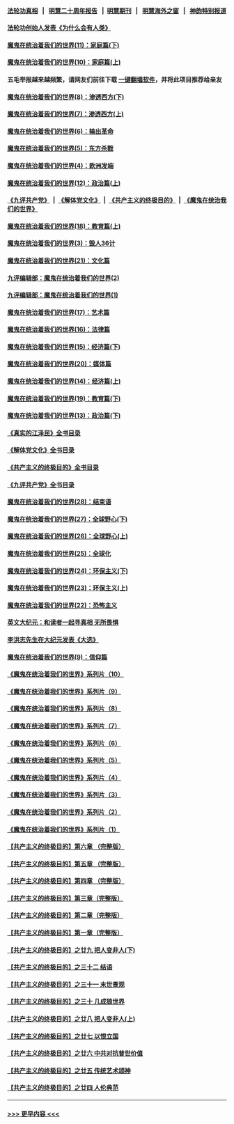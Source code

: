 #### [法轮功真相](https://github.com/gfw-breaker/truth/blob/master/README.md?t=0) &nbsp;&nbsp;|&nbsp;&nbsp; [明慧二十周年报告](https://github.com/gfw-breaker/mh-reports/blob/master/README.md?t=0) &nbsp;&nbsp;|&nbsp;&nbsp;[明慧期刊](https://github.com/gfw-breaker/mh-qikan) &nbsp;&nbsp;|&nbsp;&nbsp; [明慧海外之窗](https://github.com/gfw-breaker/mh-news/blob/master/README.md?t=0) &nbsp;&nbsp;|&nbsp;&nbsp; [神韵特别报道](https://github.com/gfw-breaker/mh-news/blob/master/shenyun.md?t=0)
#### [法轮功创始人发表《为什么会有人类》](../pages/nsc422/n13912117.md?t=01220343) 
#### [魔鬼在统治着我们的世界(11)：家庭篇(下)](../pages/nsc422/n10440961.md?t=01220343) 
#### [魔鬼在统治着我们的世界(10)：家庭篇(上)](../pages/nsc422/n10435448.md?t=01220343) 
#### 五毛举报越来越频繁，请网友们前往下载 [一键翻墙软件](https://github.com/gfw-breaker/ssr-accounts)，并将此项目推荐给亲友
#### [魔鬼在统治着我们的世界(8)：渗透西方(下)](../pages/nsc422/n10429603.md?t=01220343) 
#### [魔鬼在统治着我们的世界(7)：渗透西方(上)](../pages/nsc422/n10426013.md?t=01220343) 
#### [魔鬼在统治着我们的世界(6)：输出革命](../pages/nsc422/n10421536.md?t=01220343) 
#### [魔鬼在统治着我们的世界(5)：东方杀戮](../pages/nsc422/n10417707.md?t=01220343) 
#### [魔鬼在统治着我们的世界(4)：欧洲发端](../pages/nsc422/n10414890.md?t=01220343) 
#### [魔鬼在统治着我们的世界(12)：政治篇(上)](../pages/nsc422/n10444576.md?t=01220343) 
#### [《九评共产党》](https://github.com/begood0513/9ping.md/blob/master/README.md) &nbsp;|&nbsp; [《解体党文化》](../../../../jtdwh.md/blob/master/README.md)  &nbsp;|&nbsp; [《共产主义的终极目的》](../../../../gczydzjmd.md/blob/master/README.md) &nbsp;|&nbsp; [《魔鬼在统治我们的世界》](../../../../mgztzwmdsj.md/blob/master/README.md) 
#### [魔鬼在统治着我们的世界(18)：教育篇(上)](../pages/nsc422/n10526970.md?t=01220343) 
#### [魔鬼在统治着我们的世界(3)：毁人36计](../pages/nsc422/n10411583.md?t=01220343) 
#### [魔鬼在统治着我们的世界(21)：文化篇](../pages/nsc422/n10597706.md?t=01220343) 
#### [九评编辑部：魔鬼在统治着我们的世界(2)](../pages/nsc422/n10410036.md?t=01220343) 
#### [九评编辑部：魔鬼在统治着我们的世界(1)](../pages/nsc422/n10406825.md?t=01220343) 
#### [魔鬼在统治着我们的世界(17)：艺术篇](../pages/nsc422/n10499093.md?t=01220343) 
#### [魔鬼在统治着我们的世界(16)：法律篇](../pages/nsc422/n10485969.md?t=01220343) 
#### [魔鬼在统治着我们的世界(15)：经济篇(下)](../pages/nsc422/n10469975.md?t=01220343) 
#### [魔鬼在统治着我们的世界(20)：媒体篇](../pages/nsc422/n10586579.md?t=01220343) 
#### [魔鬼在统治着我们的世界(14)：经济篇(上)](../pages/nsc422/n10457370.md?t=01220343) 
#### [魔鬼在统治着我们的世界(19)：教育篇(下)](../pages/nsc422/n10564808.md?t=01220343) 
#### [魔鬼在统治着我们的世界(13)：政治篇(下)](../pages/nsc422/n10448270.md?t=01220343) 
#### [《真实的江泽民》全书目录](../pages/nsc422/n13721399.md?t=01220343) 
#### [《解体党文化》全书目录](../pages/nsc422/n13721157.md?t=01220343) 
#### [《共产主义的终极目的》全书目录](../pages/nsc422/n13721048.md?t=01220343) 
#### [《九评共产党》全书目录](../pages/nsc422/n13708085.md?t=01220343) 
#### [魔鬼在统治着我们的世界(28)：结束语](../pages/nsc422/n10936246.md?t=01220343) 
#### [魔鬼在统治着我们的世界(27)：全球野心(下)](../pages/nsc422/n10928319.md?t=01220343) 
#### [魔鬼在统治着我们的世界(26)：全球野心(上)](../pages/nsc422/n10900318.md?t=01220343) 
#### [魔鬼在统治着我们的世界(25)：全球化](../pages/nsc422/n10788205.md?t=01220343) 
#### [魔鬼在统治着我们的世界(24)：环保主义(下)](../pages/nsc422/n10695307.md?t=01220343) 
#### [魔鬼在统治着我们的世界(23)：环保主义(上)](../pages/nsc422/n10688613.md?t=01220343) 
#### [魔鬼在统治着我们的世界(22)：恐怖主义](../pages/nsc422/n10614727.md?t=01220343) 
#### [英文大纪元：和读者一起寻真相 无所畏惧](../pages/nsc422/n12542027.md?t=01220343) 
#### [李洪志先生在大纪元发表《大选》](../pages/nsc422/n12534746.md?t=01220343) 
#### [魔鬼在统治着我们的世界(9)：信仰篇](../pages/nsc422/n10432159.md?t=01220343) 
#### [《魔鬼在统治着我们的世界》系列片（10）](../pages/nsc422/n12292670.md?t=01220343) 
#### [《魔鬼在统治着我们的世界》系列片（9）](../pages/nsc422/n12290859.md?t=01220343) 
#### [《魔鬼在统治着我们的世界》系列片（8）](../pages/nsc422/n12287445.md?t=01220343) 
#### [《魔鬼在统治着我们的世界》系列片（7）](../pages/nsc422/n12283425.md?t=01220343) 
#### [《魔鬼在统治着我们的世界》系列片（6）](../pages/nsc422/n12282314.md?t=01220343) 
#### [《魔鬼在统治着我们的世界》系列片（5）](../pages/nsc422/n12281419.md?t=01220343) 
#### [《魔鬼在统治着我们的世界》系列片（4）](../pages/nsc422/n12274024.md?t=01220343) 
#### [《魔鬼在统治着我们的世界》系列片（3）](../pages/nsc422/n12271322.md?t=01220343) 
#### [《魔鬼在统治着我们的世界》系列片（2）](../pages/nsc422/n12269049.md?t=01220343) 
#### [《魔鬼在统治着我们的世界》系列片（1）](../pages/nsc422/n12267575.md?t=01220343) 
#### [【共产主义的终极目的】第六章 （完整版）](../pages/nsc422/n11428913.md?t=01220343) 
#### [【共产主义的终极目的】第五章 （完整版）](../pages/nsc422/n11428912.md?t=01220343) 
#### [【共产主义的终极目的】第四章 （完整版）](../pages/nsc422/n11428907.md?t=01220343) 
#### [【共产主义的终极目的】第三章（完整版）](../pages/nsc422/n11428848.md?t=01220343) 
#### [【共产主义的终极目的】第二章（完整版）](../pages/nsc422/n11428831.md?t=01220343) 
#### [【共产主义的终极目的】第一章（完整版）](../pages/nsc422/n11417651.md?t=01220343) 
#### [【共产主义的终极目的】之廿九 把人变非人(下)](../pages/nsc422/n11344140.md?t=01220343) 
#### [【共产主义的终极目的】之三十二 结语](../pages/nsc422/n11360535.md?t=01220343) 
#### [【共产主义的终极目的】之三十一 末世景观](../pages/nsc422/n11351129.md?t=01220343) 
#### [【共产主义的终极目的】之三十 几成狼世界](../pages/nsc422/n11348280.md?t=01220343) 
#### [【共产主义的终极目的】之廿八 把人变非人(上)](../pages/nsc422/n11340492.md?t=01220343) 
#### [【共产主义的终极目的】之廿七 以恨立国](../pages/nsc422/n11336944.md?t=01220343) 
#### [【共产主义的终极目的】之廿六 中共对抗普世价值](../pages/nsc422/n11324785.md?t=01220343) 
#### [【共产主义的终极目的】之廿五 传统艺术颂神](../pages/nsc422/n11296396.md?t=01220343) 
#### [【共产主义的终极目的】之廿四 人伦典范](../pages/nsc422/n11296397.md?t=01220343) 

----
#### [ >>> 更早内容 <<< ](../indexes/nsc422-earlier.md)
